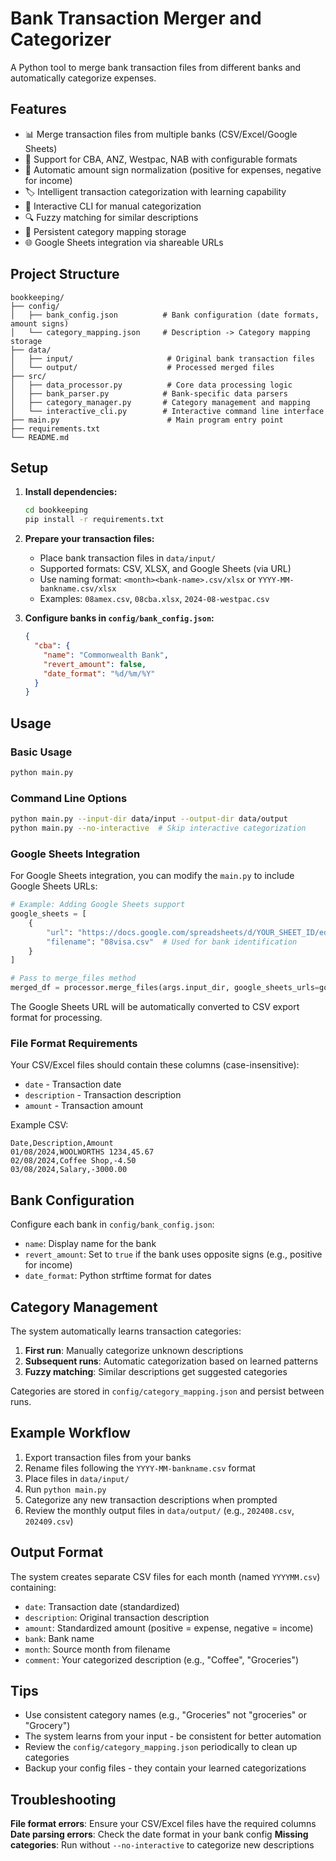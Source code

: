 # Bank Transaction Merger and Categorizer

A Python tool to merge bank transaction files from different banks and automatically categorize expenses.

## Features

- 📊 Merge transaction files from multiple banks (CSV/Excel/Google Sheets)
- 🏦 Support for CBA, ANZ, Westpac, NAB with configurable formats
- 🔄 Automatic amount sign normalization (positive for expenses, negative for income)
- 🏷️ Intelligent transaction categorization with learning capability
- 💬 Interactive CLI for manual categorization
- 🔍 Fuzzy matching for similar descriptions
- 💾 Persistent category mapping storage
- 🌐 Google Sheets integration via shareable URLs

## Project Structure

```
bookkeeping/
├── config/
│   ├── bank_config.json          # Bank configuration (date formats, amount signs)
│   └── category_mapping.json     # Description -> Category mapping storage
├── data/
│   ├── input/                     # Original bank transaction files
│   └── output/                    # Processed merged files
├── src/
│   ├── data_processor.py          # Core data processing logic
│   ├── bank_parser.py            # Bank-specific data parsers
│   ├── category_manager.py       # Category management and mapping
│   └── interactive_cli.py        # Interactive command line interface
├── main.py                        # Main program entry point
├── requirements.txt
└── README.md
```

## Setup

1. **Install dependencies:**

   ```bash
   cd bookkeeping
   pip install -r requirements.txt
   ```

2. **Prepare your transaction files:**

   - Place bank transaction files in `data/input/`
   - Supported formats: CSV, XLSX, and Google Sheets (via URL)
   - Use naming format: `<month><bank-name>.csv/xlsx` or `YYYY-MM-bankname.csv/xlsx`
   - Examples: `08amex.csv`, `08cba.xlsx`, `2024-08-westpac.csv`

3. **Configure banks in `config/bank_config.json`:**
   ```json
   {
     "cba": {
       "name": "Commonwealth Bank",
       "revert_amount": false,
       "date_format": "%d/%m/%Y"
     }
   }
   ```

## Usage

### Basic Usage

```bash
python main.py
```

### Command Line Options

```bash
python main.py --input-dir data/input --output-dir data/output
python main.py --no-interactive  # Skip interactive categorization
```

### Google Sheets Integration

For Google Sheets integration, you can modify the `main.py` to include Google Sheets URLs:

```python
# Example: Adding Google Sheets support
google_sheets = [
    {
        "url": "https://docs.google.com/spreadsheets/d/YOUR_SHEET_ID/edit#gid=0",
        "filename": "08visa.csv"  # Used for bank identification
    }
]

# Pass to merge_files method
merged_df = processor.merge_files(args.input_dir, google_sheets_urls=google_sheets)
```

The Google Sheets URL will be automatically converted to CSV export format for processing.

### File Format Requirements

Your CSV/Excel files should contain these columns (case-insensitive):

- `date` - Transaction date
- `description` - Transaction description
- `amount` - Transaction amount

Example CSV:

```csv
Date,Description,Amount
01/08/2024,WOOLWORTHS 1234,45.67
02/08/2024,Coffee Shop,-4.50
03/08/2024,Salary,-3000.00
```

## Bank Configuration

Configure each bank in `config/bank_config.json`:

- `name`: Display name for the bank
- `revert_amount`: Set to `true` if the bank uses opposite signs (e.g., positive for income)
- `date_format`: Python strftime format for dates

## Category Management

The system automatically learns transaction categories:

1. **First run**: Manually categorize unknown descriptions
2. **Subsequent runs**: Automatic categorization based on learned patterns
3. **Fuzzy matching**: Similar descriptions get suggested categories

Categories are stored in `config/category_mapping.json` and persist between runs.

## Example Workflow

1. Export transaction files from your banks
2. Rename files following the `YYYY-MM-bankname.csv` format
3. Place files in `data/input/`
4. Run `python main.py`
5. Categorize any new transaction descriptions when prompted
6. Review the monthly output files in `data/output/` (e.g., `202408.csv`, `202409.csv`)

## Output Format

The system creates separate CSV files for each month (named `YYYYMM.csv`) containing:

- `date`: Transaction date (standardized)
- `description`: Original transaction description
- `amount`: Standardized amount (positive = expense, negative = income)
- `bank`: Bank name
- `month`: Source month from filename
- `comment`: Your categorized description (e.g., "Coffee", "Groceries")

## Tips

- Use consistent category names (e.g., "Groceries" not "groceries" or "Grocery")
- The system learns from your input - be consistent for better automation
- Review the `config/category_mapping.json` periodically to clean up categories
- Backup your config files - they contain your learned categorizations

## Troubleshooting

**File format errors**: Ensure your CSV/Excel files have the required columns
**Date parsing errors**: Check the date format in your bank config
**Missing categories**: Run without `--no-interactive` to categorize new descriptions
